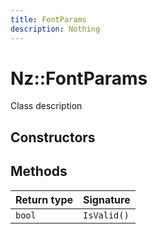 ```yaml
---
title: FontParams
description: Nothing
---
```


# Nz::FontParams

Class description

## Constructors


## Methods

| Return type | Signature |
| ----------- | --------- |
| `bool` | `IsValid()` |
